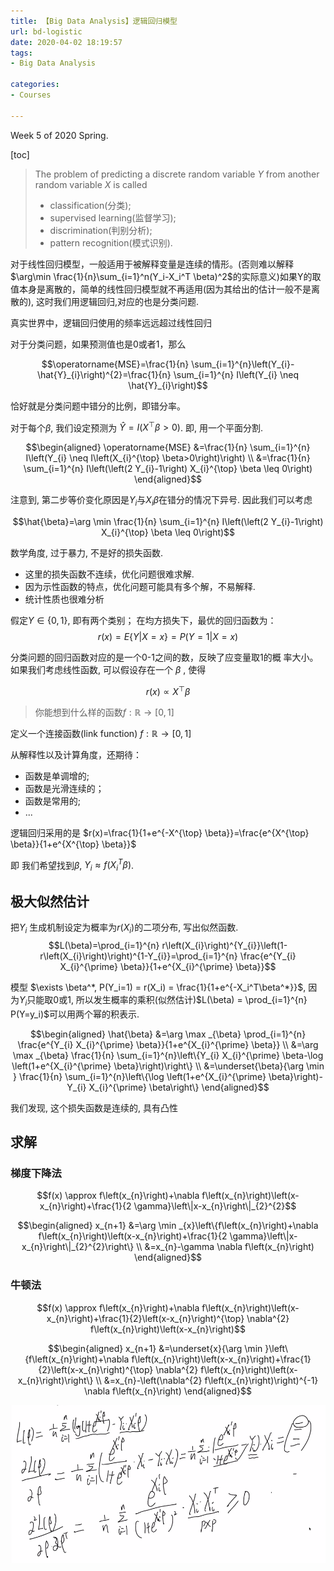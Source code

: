 ```yaml
---
title: 【Big Data Analysis】逻辑回归模型
url: bd-logistic
date: 2020-04-02 18:19:57
tags: 
- Big Data Analysis

categories: 
- Courses

---
```


Week 5 of 2020 Spring.

<!--more-->


[toc]

> The problem of predicting a discrete random variable $Y$ from another random variable $X$ is called
> - classification(分类);
> - supervised learning(监督学习);
> - discrimination(判别分析);
> - pattern recognition(模式识别).

对于线性回归模型，一般适用于被解释变量是连续的情形。(否则难以解释$\arg\min \frac{1}{n}\sum_{i=1}^n(Y_i-X_i^T \beta)^2$的实际意义)如果Y的取值本身是离散的，简单的线性回归模型就不再适用(因为其给出的估计一般不是离散的), 这时我们用逻辑回归,对应的也是分类问题.

真实世界中，逻辑回归使用的频率远远超过线性回归



对于分类问题，如果预测值也是0或者1，那么

$$\operatorname{MSE}=\frac{1}{n} \sum_{i=1}^{n}\left(Y_{i}-\hat{Y}_{i}\right)^{2}=\frac{1}{n} \sum_{i=1}^{n} I\left(Y_{i} \neq \hat{Y}_{i}\right)$$

恰好就是分类问题中错分的比例，即错分率。

对于每个$\beta$, 我们设定预测为 $\hat{Y}=I\left(X^{\top} \beta>0\right)$. 即, 用一个平面分割.



$$\begin{aligned} \operatorname{MSE} &=\frac{1}{n} \sum_{i=1}^{n} I\left(Y_{i} \neq I\left(X_{i}^{\top} \beta>0\right)\right) \\ &=\frac{1}{n} \sum_{i=1}^{n} I\left(\left(2 Y_{i}-1\right) X_{i}^{\top} \beta \leq 0\right) \end{aligned}$$

注意到, 第二步等价变化原因是$Y_i$与$X_i \beta$在错分的情况下异号. 因此我们可以考虑

$$\hat{\beta}=\arg \min \frac{1}{n} \sum_{i=1}^{n} I\left(\left(2 Y_{i}-1\right) X_{i}^{\top} \beta \leq 0\right)$$


数学角度, 过于暴力, 不是好的损失函数.

- 这里的损失函数不连续，优化问题很难求解.
- 因为示性函数的特点，优化问题可能具有多个解，不易解释.
- 统计性质也很难分析

假定$Y \in\{0,1\}$, 即有两个类别； 在均方损失下，最优的回归函数为：
$$r(x)=E\{Y | X=x\}=P(Y=1 | X=x)$$

分类问题的回归函数对应的是一个0-1之间的数，反映了应变量取1的概
率大小。如果我们考虑线性函数, 可以假设存在一个 $\beta$ , 使得

$$r(x) \propto X^{\top} \beta$$

> 你能想到什么样的函数$f: \mathbb{R} \rightarrow[0,1]$

定义一个连接函数(link function) $f: \mathbb{R} \rightarrow[0,1]$



从解释性以及计算角度，还期待：
- 函数是单调增的;
- 函数是光滑连续的；
- 函数是常用的;
- ...

逻辑回归采用的是 $r(x)=\frac{1}{1+e^{-X^{\top} \beta}}=\frac{e^{X^{\top} \beta}}{1+e^{X^{\top} \beta}}$

即 我们希望找到$\beta$, $Y_i \approx f(X_i^T \beta)$.




## 极大似然估计

把$Y_i$ 生成机制设定为概率为$r(X_i)$的二项分布, 写出似然函数.
$$L(\beta)=\prod_{i=1}^{n} r\left(X_{i}\right)^{Y_{i}}\left(1-r\left(X_{i}\right)\right)^{1-Y_{i}}=\prod_{i=1}^{n} \frac{e^{Y_{i} X_{i}^{\prime} \beta}}{1+e^{X_{i}^{\prime} \beta}}$$

模型 $\exists \beta^*, P(Y_i=1) = r(X_i) = \frac{1}{1+e^{-X_i^T\beta^*}}$, 因为$Y_i$只能取0或1, 所以发生概率的乘积(似然估计)$L(\beta) = \prod_{i=1}^{n} P(Y=y_i)$可以用两个幂的积表示.

$$\begin{aligned}
\hat{\beta} &=\arg \max _{\beta} \prod_{i=1}^{n} \frac{e^{Y_{i} X_{i}^{\prime} \beta}}{1+e^{X_{i}^{\prime} \beta}} \\
&=\arg \max _{\beta} \frac{1}{n} \sum_{i=1}^{n}\left\{Y_{i} X_{i}^{\prime} \beta-\log \left(1+e^{X_{i}^{\prime} \beta}\right)\right\} \\
&=\underset{\beta}{\arg \min } \frac{1}{n} \sum_{i=1}^{n}\left\{\log \left(1+e^{X_{i}^{\prime} \beta}\right)-Y_{i} X_{i}^{\prime} \beta\right\}
\end{aligned}$$

我们发现, 这个损失函数是连续的, 具有凸性

## 求解

### 梯度下降法
$$f(x) \approx f\left(x_{n}\right)+\nabla f\left(x_{n}\right)\left(x-x_{n}\right)+\frac{1}{2 \gamma}\left\|x-x_{n}\right\|_{2}^{2}$$

$$\begin{aligned}
x_{n+1} &=\arg \min _{x}\left\{f\left(x_{n}\right)+\nabla f\left(x_{n}\right)\left(x-x_{n}\right)+\frac{1}{2 \gamma}\left\|x-x_{n}\right\|_{2}^{2}\right\} \\
&=x_{n}-\gamma \nabla f\left(x_{n}\right)
\end{aligned}$$


### 牛顿法

$$f(x) \approx f\left(x_{n}\right)+\nabla f\left(x_{n}\right)\left(x-x_{n}\right)+\frac{1}{2}\left(x-x_{n}\right)^{\top} \nabla^{2} f\left(x_{n}\right)\left(x-x_{n}\right)$$

$$\begin{aligned}
x_{n+1} &=\underset{x}{\arg \min }\left\{f\left(x_{n}\right)+\nabla f\left(x_{n}\right)\left(x-x_{n}\right)+\frac{1}{2}\left(x-x_{n}\right)^{\top} \nabla^{2} f\left(x_{n}\right)\left(x-x_{n}\right)\right\} \\
&=x_{n}-\left(\nabla^{2} f\left(x_{n}\right)\right)^{-1} \nabla f\left(x_{n}\right)
\end{aligned}$$


![](./img/04-02-20-18-52.png)